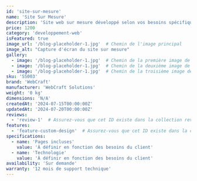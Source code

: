 ```yaml
---
id: 'site-sur-mesure'
name: 'Site Sur Mesure'
description: 'Site web sur mesure développé selon vos besoins spécifiques. Offrez une expérience utilisateur unique avec des fonctionnalités personnalisées adaptées à votre activité.'
price: 1200
category: 'developpement-web'
isFeatured: true
image_url: '/blog-placeholder-1.jpg'  # Chemin de l'image principal
image_alt: "Capture d'écran du site sur mesure"
gallery:
  - image: '/blog-placeholder-1.jpg'  # Chemin de la première image de la galerie
  - image: '/blog-placeholder-1.jpg'  # Chemin de la deuxième image de la galerie
  - image: '/blog-placeholder-1.jpg'  # Chemin de la troisième image de la galerie
sku: 'SS003'
brand: 'WebCraft'
manufacturer: 'WebCraft Solutions'
weight: '0 kg'
dimensions: 'N/A'
createdAt: '2024-07-15T00:00:00Z'
updatedAt: '2024-07-20T00:00:00Z'
reviews:
  - 'review-1'  # Assurez-vous que cet ID existe dans la collection reviews
features:
  - 'feature-custom-design'  # Assurez-vous que cet ID existe dans la collection features
specifications:
  - name: 'Pages incluses'
    value: 'À définir en fonction des besoins du client'
  - name: 'Technologie'
    value: 'À définir en fonction des besoins du client'
availability: 'Sur demande'
warranty: '12 mois de support technique'
---
```

